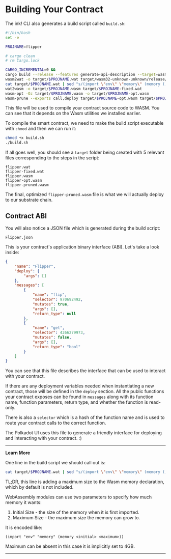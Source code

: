 Building Your Contract
===

The ink! CLI also generates a build script called `build.sh`:

```bash
#!/bin/bash
set -e

PROJNAME=flipper

# cargo clean
# rm Cargo.lock

CARGO_INCREMENTAL=0 &&
cargo build --release --features generate-api-description --target=wasm32-unknown-unknown --verbose
wasm2wat -o target/$PROJNAME.wat target/wasm32-unknown-unknown/release/$PROJNAME.wasm
cat target/$PROJNAME.wat | sed "s/(import \"env\" \"memory\" (memory (;0;) 2))/(import \"env\" \"memory\" (memory (;0;) 2 16))/" > target/$PROJNAME-fixed.wat
wat2wasm -o target/$PROJNAME.wasm target/$PROJNAME-fixed.wat
wasm-opt -Oz target/$PROJNAME.wasm -o target/$PROJNAME-opt.wasm
wasm-prune --exports call,deploy target/$PROJNAME-opt.wasm target/$PROJNAME-pruned.wasm
```

This file will be used to compile your contract source code to WASM. You can see that it depends on the Wasm utilities we installed earlier.

To compile the smart contract, we need to make the build script executable with `chmod` and then we can run it:

```bash
chmod +x build.sh
./build.sh
```

If all goes well, you should see a `target` folder being created with 5 relevant files corresponding to the steps in the script:

```
flipper.wat
flipper-fixed.wat
flipper.wasm
flipper-opt.wasm
flipper-pruned.wasm
```

The final, optimized `flipper-pruned.wasm` file is what we will actually deploy to our substrate chain.

## Contract ABI

You will also notice a JSON file which is generated during the build script:

```
Flipper.json
```

This is your contract's application binary interface (ABI). Let's take a look inside:

```json
{
    "name": "Flipper",
    "deploy": {
        "args": []
    },
    "messages": [
        {
            "name": "flip",
            "selector": 970692492,
            "mutates": true,
            "args": [],
            "return_type": null
        },
        {
            "name": "get",
            "selector": 4266279973,
            "mutates": false,
            "args": [],
            "return_type": "bool"
        }
    ]
}
```

You can see that this file describes the interface that can be used to interact with your contract.

If there are any deployment variables needed when instantiating a new contract, those will be defined in the `deploy` section. All the public functions your contract exposes can be found in `messages` along with its function name, function parameters, return type, and whether the function is read-only.

There is also a `selector` which is a hash of the function name and is used to route your contract calls to the correct function.

The Polkadot UI uses this file to generate a friendly interface for deploying and interacting with your contract. :)

---

**Learn More**

One line in the build script we should call out is:

```bash
cat target/$PROJNAME.wat | sed "s/(import \"env\" \"memory\" (memory (;0;) 2))/(import \"env\" \"memory\" (memory (;0;) 2 16))/" > target/$PROJNAME-fixed.wat &&
```

TL;DR, this line is adding a maximum size to the Wasm memory declaration, which by default is not included.

WebAssembly modules can use two parameters to specify how much memory it wants:

1. Initial Size - the size of the memory when it is first imported.
2. Maximum Size - the maximum size the memory can grow to.

It is encoded like:

```
(import "env" "memory" (memory <initial> <maximum>))
```

Maximum can be absent in this case it is implicitly set to 4GB.

---